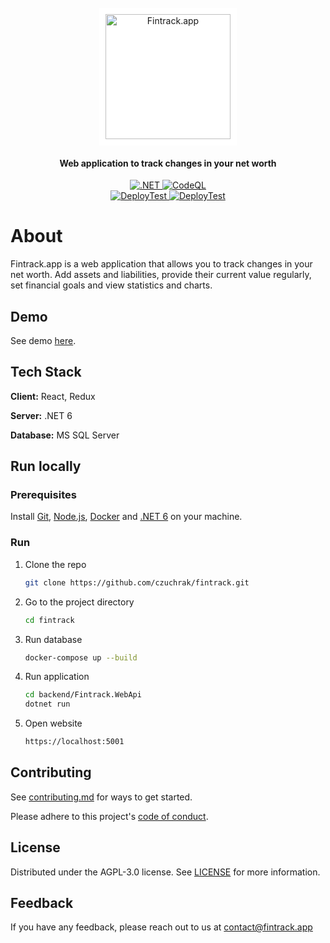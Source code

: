 <div align="center">
  <br>
  <a href="https://fintrack.app">
    <img style="background-color: rgb(300, 300, 300); padding: 10px" src="https://fintrack.app/static/logo.png" alt="Fintrack.app" width="200" />
  </a>
  <br>
</div>

<h4 align="center">Web application to track changes in your net worth</h4>

<p align="center">
  <a href="https://github.com/czuchrak/fintrack/actions/workflows/dotnet.yml">
    <img src="https://github.com/czuchrak/fintrack/actions/workflows/dotnet.yml/badge.svg"
         alt=".NET">
  </a>
  <a href="https://github.com/czuchrak/fintrack/actions/workflows/codeql.yml">
    <img src="https://github.com/czuchrak/fintrack/actions/workflows/codeql.yml/badge.svg"
         alt="CodeQL">
  </a><br/>
  <a href="https://github.com/czuchrak/fintrack/actions/workflows/deployTest.yml">
    <img src="https://github.com/czuchrak/fintrack/actions/workflows/deployTest.yml/badge.svg"
         alt="DeployTest">
  </a>
  <a href="https://github.com/czuchrak/fintrack/actions/workflows/deployProd.yml">
    <img src="https://github.com/czuchrak/fintrack/actions/workflows/deployProd.yml/badge.svg"
         alt="DeployTest">
  </a>
</p>

# About

Fintrack.app is a web application that allows you to track changes in your net worth. Add assets and liabilities,
provide their current value regularly, set financial goals and view statistics and charts.

## Demo

See demo [here](https://fintrack.app/demo).

## Tech Stack

**Client:** React, Redux

**Server:** .NET 6

**Database:** MS SQL Server

## Run locally

### Prerequisites

Install [Git](https://git-scm.com), [Node.js](https://nodejs.org/), [Docker](https://www.docker.com)
and [.NET 6](https://dotnet.microsoft.com/en-us/download/dotnet/6.0) on your machine.

### Run

1. Clone the repo
   ```sh
   git clone https://github.com/czuchrak/fintrack.git
   ```
2. Go to the project directory
   ```sh
   cd fintrack
   ```
3. Run database
   ```sh
   docker-compose up --build
   ```
4. Run application
   ```sh
   cd backend/Fintrack.WebApi
   dotnet run
   ```
5. Open website
   ```html
   https://localhost:5001
   ```

## Contributing

See [contributing.md](https://github.com/czuchrak/fintrack/blob/main/CONTRIBUTING.md) for ways to get started.

Please adhere to this project's [code of conduct](https://github.com/czuchrak/fintrack/blob/main/CODE_OF_CONDUCT.md).

## License

Distributed under the AGPL-3.0 license. See [LICENSE](https://github.com/czuchrak/fintrack/blob/main/LICENSE) for more
information.

## Feedback

If you have any feedback, please reach out to us at contact@fintrack.app